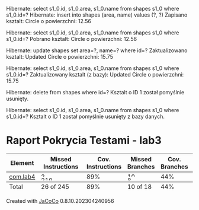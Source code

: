 Hibernate: 
    select
        s1_0.id,
        s1_0.area,
        s1_0.name 
    from
        shapes s1_0 
    where
        s1_0.id=?
Hibernate: 
    insert 
    into
        shapes
        (area, name) 
    values
        (?, ?)
Zapisano ksztalt: Circle o powierzchni: 12.56

Hibernate: 
    select
        s1_0.id,
        s1_0.area,
        s1_0.name 
    from
        shapes s1_0 
    where
        s1_0.id=?
Pobrano ksztalt: Circle o powierzchni: 12.56

Hibernate: 
    update
        shapes 
    set
        area=?,
        name=? 
    where
        id=?
Zaktualizowano ksztalt: Updated Circle o powierzchni: 15.75

Hibernate: 
    select
        s1_0.id,
        s1_0.area,
        s1_0.name 
    from
        shapes s1_0 
    where
        s1_0.id=?
Zaktualizowany ksztalt (z bazy): Updated Circle o powierzchni: 15.75

Hibernate: 
    delete 
    from
        shapes 
    where
        id=?
Ksztalt o ID 1 został pomyślnie usunięty.

Hibernate: 
    select
        s1_0.id,
        s1_0.area,
        s1_0.name 
    from
        shapes s1_0 
    where
        s1_0.id=?
Ksztalt o ID 1 został pomyślnie usunięty z bazy danych.



<!DOCTYPE html>
<html lang="pl">
<body>
    <h1>Raport Pokrycia Testami - lab3</h1>
    <table>
        <thead>
            <tr>
                <th>Element</th>
                <th>Missed Instructions</th>
                <th class="ctr2">Cov. Instructions</th>
                <th>Missed Branches</th>
                <th class="ctr2">Cov. Branches</th>
                <th class="ctr1">Missed Cxty</th>
                <th class="ctr2">Cxty</th>
                <th class="ctr1">Missed Lines</th>
                <th class="ctr2">Lines</th>
                <th class="ctr1">Missed Methods</th>
                <th class="ctr2">Methods</th>
                <th class="ctr1">Missed Classes</th>
                <th class="ctr2">Classes</th>
            </tr>
        </thead>
        <tfoot>
            <tr>
                <td>Total</td>
                <td class="ctr2">26 of 245</td>
                <td class="ctr2">89%</td>
                <td class="ctr2">10 of 18</td>
                <td class="ctr2">44%</td>
                <td class="ctr1">9</td>
                <td class="ctr2">24</td>
                <td class="ctr1">14</td>
                <td class="ctr2">79</td>
                <td class="ctr1">1</td>
                <td class="ctr2">15</td>
                <td class="ctr1">0</td>
                <td class="ctr2">3</td>
            </tr>
        </tfoot>
        <tbody>
            <tr>
                <td id="a0">
                    <a href="com.lab4/index.html" class="el_package">com.lab4</a>
                </td>
                <td class="bar" id="b0">
                    <img src="jacoco-resources/redbar.gif" width="12" height="10" title="26" alt="26"/>
                    <img src="jacoco-resources/greenbar.gif" width="107" height="10" title="219" alt="219"/>
                </td>
                <td class="ctr2" id="c0">89%</td>
                <td class="bar" id="d0">
                    <img src="jacoco-resources/redbar.gif" width="66" height="10" title="10" alt="10"/>
                    <img src="jacoco-resources/greenbar.gif" width="53" height="10" title="8" alt="8"/>
                </td>
                <td class="ctr2" id="e0">44%</td>
                <td class="ctr1" id="f0">9</td>
                <td class="ctr2" id="g0">24</td>
                <td class="ctr1" id="h0">14</td>
                <td class="ctr2" id="i0">79</td>
                <td class="ctr1" id="j0">1</td>
                <td class="ctr2" id="k0">15</td>
                <td class="ctr1" id="l0">0</td>
                <td class="ctr2" id="m0">3</td>
            </tr>
        </tbody>
    </table>
    <div class="footer">
        Created with <a href="http://www.jacoco.org/jacoco">JaCoCo</a> 0.8.10.202304240956
    </div>
</body>
</html>
